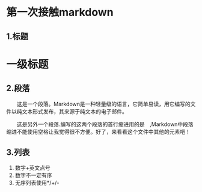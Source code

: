 # 第一次接触markdown
## 1.标题
# 一级标题
## 2.段落
 
 &emsp;&emsp;这是一个段落。Markdown是一种轻量级的语言，它简单易读，用它编写的文件以纯文本形式发布，其来源于纯文本的电子邮件。
 
 &emsp;&emsp;这是另外一个段落.编写的这两个段落的首行缩进用的是&emsp;,Markdown中段落缩进不能使用空格让我觉得很不方便。好了，来看看这个文件中其他的元素吧！
 ## 3.列表
 1. 数字+英文点号
 2. 数字不一定有序
 3. 无序列表使用*/+/-
